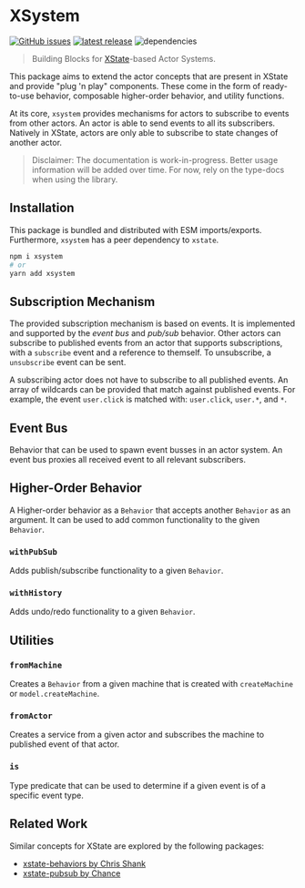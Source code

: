 # XSystem

[![GitHub issues](https://shields.io/github/issues-raw/christoph-fricke/xsystem?style=for-the-badge)](https://github.com/christoph-fricke/xsystem/issues)
[![latest release](https://shields.io/github/v/release/christoph-fricke/xsystem?style=for-the-badge)](https://github.com/christoph-fricke/xsystem/releases/latest)
![dependencies](https://img.shields.io/badge/dependencies-none-success?style=for-the-badge)

> Building Blocks for [XState](https://github.com/statelyai/xstate)-based Actor
> Systems.

This package aims to extend the actor concepts that are present in XState and
provide "plug 'n play" components. These come in the form of ready-to-use
behavior, composable higher-order behavior, and utility functions.

At its core, `xsystem` provides mechanisms for actors to subscribe to events
from other actors. An actor is able to send events to all its subscribers.
Natively in XState, actors are only able to subscribe to state changes of
another actor.

> Disclaimer: The documentation is work-in-progress. Better usage information
> will be added over time. For now, rely on the type-docs when using the
> library.

## Installation

This package is bundled and distributed with ESM imports/exports. Furthermore,
`xsystem` has a peer dependency to `xstate`.

```bash
npm i xsystem
# or
yarn add xsystem
```

## Subscription Mechanism

The provided subscription mechanism is based on events. It is implemented and
supported by the _event bus_ and _pub/sub_ behavior. Other actors can subscribe
to published events from an actor that supports subscriptions, with a
`subscribe` event and a reference to themself. To unsubscribe, a `unsubscribe`
event can be sent.

A subscribing actor does not have to subscribe to all published events. An array
of wildcards can be provided that match against published events. For example,
the event `user.click` is matched with: `user.click`, `user.*`, and `*`.

## Event Bus

Behavior that can be used to spawn event busses in an actor system. An event bus
proxies all received event to all relevant subscribers.

## Higher-Order Behavior

A Higher-order behavior as a `Behavior` that accepts another `Behavior` as an
argument. It can be used to add common functionality to the given `Behavior`.

### `withPubSub`

Adds publish/subscribe functionality to a given `Behavior`.

### `withHistory`

Adds undo/redo functionality to a given `Behavior`.

## Utilities

### `fromMachine`

Creates a `Behavior` from a given machine that is created with `createMachine`
or `model.createMachine`.

### `fromActor`

Creates a service from a given actor and subscribes the machine to published
event of that actor.

### `is`

Type predicate that can be used to determine if a given event is of a specific
event type.

## Related Work

Similar concepts for XState are explored by the following packages:

- [xstate-behaviors by Chris Shank](https://github.com/ChrisShank/xstate-behaviors)
- [xstate-pubsub by Chance](https://github.com/chanced/xstate-pubsub)
